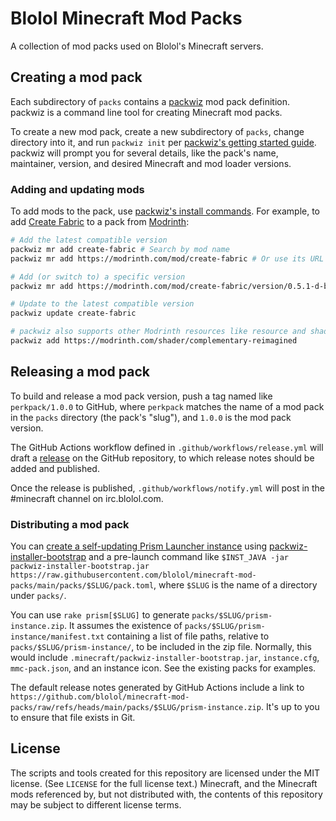 # Blolol Minecraft Mod Packs

A collection of mod packs used on Blolol's Minecraft servers.

## Creating a mod pack

Each subdirectory of `packs` contains a [packwiz](https://github.com/packwiz/packwiz) mod pack definition. packwiz is a command line tool for creating Minecraft mod packs.

To create a new mod pack, create a new subdirectory of `packs`, change directory into it, and run `packwiz init` per [packwiz's getting started guide](https://packwiz.infra.link/tutorials/creating/getting-started/). packwiz will prompt you for several details, like the pack's name, maintainer, version, and desired Minecraft and mod loader versions.

### Adding and updating mods

To add mods to the pack, use [packwiz's install commands](https://packwiz.infra.link/tutorials/creating/adding-mods/). For example, to add [Create Fabric](https://modrinth.com/mod/create-fabric) to a pack from [Modrinth](https://modrinth.com):

```sh
# Add the latest compatible version
packwiz mr add create-fabric # Search by mod name
packwiz mr add https://modrinth.com/mod/create-fabric # Or use its URL

# Add (or switch to) a specific version
packwiz mr add https://modrinth.com/mod/create-fabric/version/0.5.1-d-build.1161+mc1.20.1

# Update to the latest compatible version
packwiz update create-fabric

# packwiz also supports other Modrinth resources like resource and shader packs
packwiz add https://modrinth.com/shader/complementary-reimagined
```

## Releasing a mod pack

To build and release a mod pack version, push a tag named like `perkpack/1.0.0` to GitHub, where `perkpack` matches the name of a mod pack in the `packs` directory (the pack's "slug"), and `1.0.0` is the mod pack version.

The GitHub Actions workflow defined in `.github/workflows/release.yml` will draft a [release](https://github.com/blolol/minecraft-mod-packs/releases) on the GitHub repository, to which release notes should be added and published.

Once the release is published, `.github/workflows/notify.yml` will post in the #minecraft channel on irc.blolol.com.

### Distributing a mod pack

You can [create a self-updating Prism Launcher instance](https://packwiz.infra.link/tutorials/installing/packwiz-installer/) using [packwiz-installer-bootstrap](https://github.com/packwiz/packwiz-installer-bootstrap) and a pre-launch command like `$INST_JAVA -jar packwiz-installer-bootstrap.jar https://raw.githubusercontent.com/blolol/minecraft-mod-packs/main/packs/$SLUG/pack.toml`, where `$SLUG` is the name of a directory under `packs/`.

You can use `rake prism[$SLUG]` to generate `packs/$SLUG/prism-instance.zip`. It assumes the existence of `packs/$SLUG/prism-instance/manifest.txt` containing a list of file paths, relative to `packs/$SLUG/prism-instance/`, to be included in the zip file. Normally, this would include `.minecraft/packwiz-installer-bootstrap.jar`, `instance.cfg`, `mmc-pack.json`, and an instance icon. See the existing packs for examples.

The default release notes generated by GitHub Actions include a link to `https://github.com/blolol/minecraft-mod-packs/raw/refs/heads/main/packs/$SLUG/prism-instance.zip`. It's up to you to ensure that file exists in Git.

## License

The scripts and tools created for this repository are licensed under the MIT license. (See `LICENSE` for the full license text.) Minecraft, and the Minecraft mods referenced by, but not distributed with, the contents of this repository may be subject to different license terms.
